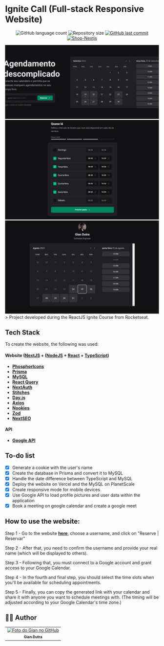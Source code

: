 # Ignite Call (Full-stack Responsive Website)

<p align="center">
  <img alt="GitHub language count" src="https://img.shields.io/github/languages/count/GianDutra/ignite-call?color=%2304D361">

  <img alt="Repository size" src="https://img.shields.io/github/repo-size/GianDutra/ignite-call">

   <a href="https://github.com/GianDutra/ignite-call/commits/master">
    <img alt="GitHub last commit" src="https://img.shields.io/github/last-commit/GianDutra/ignite-call">
  </a>
  
 <a href="https://ignite-call-giandutra.vercel.app">
    <img alt="Shop-Nextjs" src="https://img.shields.io/badge/Ignite-Call-%237159c1?style=flat&logo=ghost">
  </a>
  
</p>
<img src="./.github/1.png" alt="ignite-call" title="ignite-call">
<img src="./.github/2.png" alt="ignite-call" title="ignite-call">
<img src="./.github/3.png" alt="ignite-call" title="ignite-call">
> Project developed during the ReactJS Ignite Course from Rocketseat.

## Tech Stack

To create the website, the following was used:

#### **Website**  ([NextJS](https://nextjs.org/)  +  ([NodeJS](https://nodejs.org) + [React](https://reactjs.org/)  +  [TypeScript](https://www.typescriptlang.org/))
- **[PhosphorIcons](https://phosphoricons.com/)**
- **[Prisma](https://www.prisma.io/)**
- **[MySQL](https://www.mysql.com/)**
- **[React Query](https://react-query.tanstack.com/)**
- **[NextAuth](https://next-auth.js.org/)**
- **[Stitches](https://stitches.dev/)**
- **[Day.js](https://day.js.org/)**
- **[Axios](https://www.axios.com/)**
- **[Nookies](https://npm.io/package/nookies)**
- **[Zod](https://github.com/colinhacks/zod)**
- **[NextSEO](https://www.npmjs.com/package/next-seo)**

  
#### **API**
- **[Google API](https://developers.google.com/api-client-library)**

## To-do list

- [x] Generate a cookie with the user's name
- [x] Create the database in Prisma and convert it to MySQL
- [x] Handle the date difference between TypeScript and MySQL
- [x] Deploy the website on Vercel and the MySQL on PlanetScale
- [x] Create responsive mode for mobile devices
- [x] Use Google API to load profile pictures and user data within the application
- [x] Book a meeting on google calendar and create a google meet

## How to use the website:
Step 1 - Go to the website **[here](https://ignite-call-giandutra.vercel.app)**, choose a username, and click on "Reserve | Reservar"

Step 2 - After that, you need to confirm the username and provide your real name (which will be displayed to others).

Step 3 - Following that, you must connect to a Google account and grant access to your Google Calendar.

Step 4 - In the fourth and final step, you should select the time slots when you'll be available for scheduling appointments.

Step 5 - Finally, you can copy the generated link with your calendar and share it with anyone you want to schedule meetings with. (The timing will be adjusted according to your Google Calendar's time zone.)


## 👨‍💼 Author

<table>
  <tr>
    <td align="center">
      <a href="#">
        <img src="https://github.com/GianDutra.png" width="100px;" alt="Foto do Gian no GitHub"/><br>
        <sub>
          <b>Gian Dutra</b>
        </sub>
      </a>
    </td>
  </tr>
</table>
